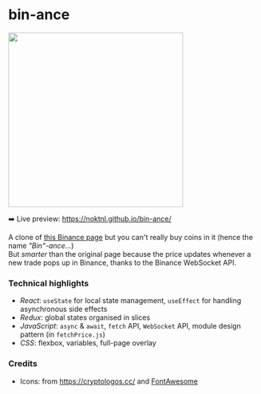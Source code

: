 # bin-ance

<img width="350" alt="" src="https://user-images.githubusercontent.com/94875599/152708663-0e97ffb7-8e2b-4417-8c6a-72815f128631.png">

➡️ Live preview: https://noktnl.github.io/bin-ance/

A clone of [this Binance page](https://www.binance.com/en/buy-sell-crypto) but you can't really buy coins in it (hence the name _"Bin"-ance_...)\
But _smarter_ than the original page because the price updates whenever a new trade pops up in Binance, thanks to the Binance WebSocket API.

### Technical highlights

- _React_: `useState` for local state management, `useEffect` for handling asynchronous side effects
- _Redux_: global states organised in slices
- _JavaScript_: `async` & `await`, `fetch` API, `WebSocket` API, module design pattern (in `fetchPrice.js`)
- _CSS_: flexbox, variables, full-page overlay

### Credits

- Icons: from https://cryptologos.cc/ and [FontAwesome](https://fontawesome.com)
